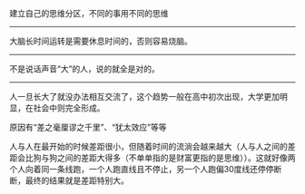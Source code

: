 建立自己的思维分区，不同的事用不同的思维
___
大脑长时间运转是需要休息时间的，否则容易烧脑。
___
不是说话声音“大”的人，说的就全是对的。
___
人一旦长大了就没办法相互交流了，这个趋势一般在高中初次出现，大学更加明显，在社会中则完全形成。

原因有“差之毫厘谬之千里”、“犹太效应”等等

人与人在最开始的时候差距很小，但随着时间的流淌会越来越大（人与人之间的差距会比狗与狗之间的差距大得多（不单单指的是财富更指的是思维））。这就好像两个人向着同一条线跑，一个人跑直线且不停止，另一个人跑偏30度线还停停断断，最终的结果就是差距特别大。